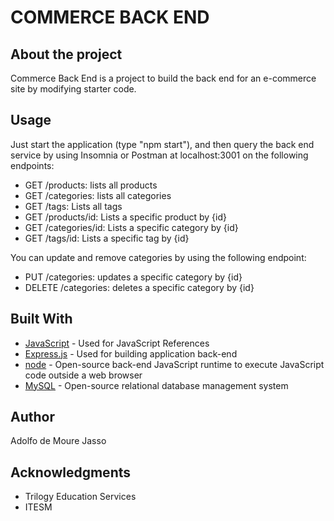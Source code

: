 # COMMERCE BACK END

## About the project
Commerce Back End is a project to build the back end for an e-commerce site by modifying starter code.

## Usage

Just start the application (type "npm start"), and then query the back end service by using Insomnia or Postman at localhost:3001 on the following endpoints:

* GET /products: lists all products
* GET /categories: lists all categories
* GET /tags: Lists all tags
* GET /products/id: Lists a specific product by {id}
* GET /categories/id: Lists a specific category by {id}
* GET /tags/id: Lists a specific tag by {id}

You can update and remove categories by using the following endpoint:

* PUT /categories: updates a specific category by {id}
* DELETE /categories: deletes a specific category by {id}


## Built With

* [JavaScript](https://www.w3schools.com/js/default.asp) - Used for JavaScript References
* [Express.js](https://expressjs.com/) - Used for building application back-end
* [node](https://nodejs.org/en/) - Open-source back-end JavaScript runtime to execute JavaScript code outside a web browser
* [MySQL](https://www.mysql.com/) - Open-source relational database management system


## Author

Adolfo de Moure Jasso

## Acknowledgments

* Trilogy Education Services
* ITESM
